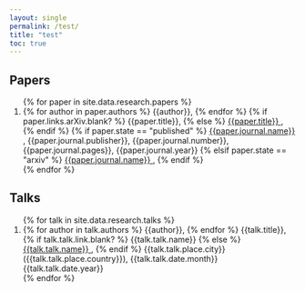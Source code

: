 ```yaml
---
layout: single
permalink: /test/
title: "test"
toc: true
---
```



## Papers

<ol>
{% for paper in site.data.research.papers %}
  <li>
    {% for author in paper.authors %}
        {{author}},
    {% endfor %}
    {% if paper.links.arXiv.blank? %}
        {{paper.title}},
    {% else %}
        <a href="{{ paper.links.arXiv }}">
            {{paper.title}}
        </a>,
    {% endif %}    
    {% if paper.state == "published" %}
        <a href="{{ paper.links.journal }}">
        {{paper.journal.name}}
        </a>,
        {{paper.journal.publisher}},
        {{paper.journal.number}}, 
        {{paper.journal.pages}}, 
        {{paper.journal.year}}
    {% elsif paper.state == "arxiv" %}
        <a href="{{ paper.links.arxiv }}">
            {{paper.journal.name}}
        </a>, 
    {% endif %}
  </li>
{% endfor %}
</ol>

## Talks

<ol>
{% for talk in site.data.research.talks %}
  <li>
    {% for author in talk.authors %}
        {{author}},
    {% endfor %}
    {{talk.title}},
    {% if talk.talk.link.blank? %}
        {{talk.talk.name}}
    {% else %}
        <a href="{{ talk.talk.link }}">
            {{talk.talk.name}}
        </a>,
    {% endif %}
    {{talk.talk.place.city}} ({{talk.talk.place.country}}),
    {{talk.talk.date.month}} {{talk.talk.date.year}}
  </li>
{% endfor %}
</ol>